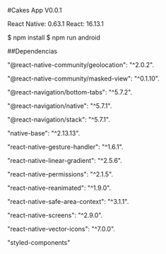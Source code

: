 #Cakes App V0.0.1

React Native: 0.63.1
React: 16.13.1


$ npm install
$ npm run android

##Dependencias 

"@react-native-community/geolocation": "^2.0.2".

"@react-native-community/masked-view": "^0.1.10".

"@react-navigation/bottom-tabs": "^5.7.2".

"@react-navigation/native": "^5.7.1".

"@react-navigation/stack": "^5.7.1".

"native-base": "^2.13.13".

"react-native-gesture-handler": "^1.6.1".

"react-native-linear-gradient": "^2.5.6".

"react-native-permissions": "^2.1.5".

"react-native-reanimated": "^1.9.0".

"react-native-safe-area-context": "^3.1.1".

"react-native-screens": "^2.9.0".

"react-native-vector-icons": "^7.0.0".

"styled-components"
